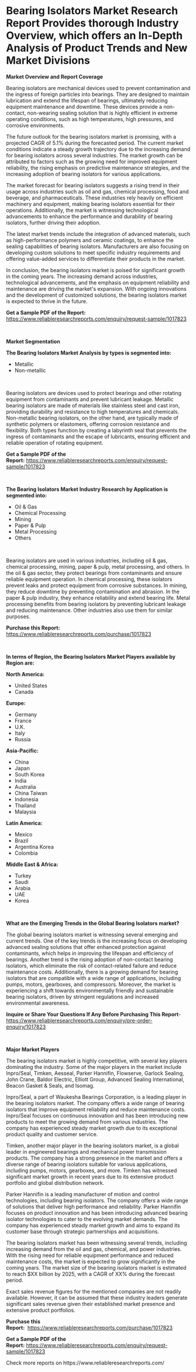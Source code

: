 <p><h1>Bearing Isolators Market Research Report Provides thorough Industry Overview, which offers an In-Depth Analysis of Product Trends and New Market Divisions</h1></p><p><strong>Market Overview and Report Coverage</strong></p>
<p><p>Bearing isolators are mechanical devices used to prevent contamination and the ingress of foreign particles into bearings. They are designed to maintain lubrication and extend the lifespan of bearings, ultimately reducing equipment maintenance and downtime. These devices provide a non-contact, non-wearing sealing solution that is highly efficient in extreme operating conditions, such as high temperatures, high pressures, and corrosive environments.</p><p>The future outlook for the bearing isolators market is promising, with a projected CAGR of 5.1% during the forecasted period. The current market conditions indicate a steady growth trajectory due to the increasing demand for bearing isolators across several industries. The market growth can be attributed to factors such as the growing need for improved equipment reliability, the rising emphasis on predictive maintenance strategies, and the increasing adoption of bearing isolators for various applications.</p><p>The market forecast for bearing isolators suggests a rising trend in their usage across industries such as oil and gas, chemical processing, food and beverage, and pharmaceuticals. These industries rely heavily on efficient machinery and equipment, making bearing isolators essential for their operations. Additionally, the market is witnessing technological advancements to enhance the performance and durability of bearing isolators, further driving their adoption.</p><p>The latest market trends include the integration of advanced materials, such as high-performance polymers and ceramic coatings, to enhance the sealing capabilities of bearing isolators. Manufacturers are also focusing on developing custom solutions to meet specific industry requirements and offering value-added services to differentiate their products in the market.</p><p>In conclusion, the bearing isolators market is poised for significant growth in the coming years. The increasing demand across industries, technological advancements, and the emphasis on equipment reliability and maintenance are driving the market's expansion. With ongoing innovations and the development of customized solutions, the bearing isolators market is expected to thrive in the future.</p></p>
<p><strong>Get a Sample PDF of the Report:</strong> <a href="https://www.reliableresearchreports.com/enquiry/request-sample/1017823">https://www.reliableresearchreports.com/enquiry/request-sample/1017823</a></p>
<p>&nbsp;</p>
<p><strong>Market Segmentation</strong></p>
<p><strong>The Bearing Isolators Market Analysis by types is segmented into:</strong></p>
<p><ul><li>Metallic</li><li>Non-metallic</li></ul></p>
<p>&nbsp;</p>
<p><p>Bearing isolators are devices used to protect bearings and other rotating equipment from contaminants and prevent lubricant leakage. Metallic bearing isolators are made of materials like stainless steel and cast iron, providing durability and resistance to high temperatures and chemicals. Non-metallic bearing isolators, on the other hand, are typically made of synthetic polymers or elastomers, offering corrosion resistance and flexibility. Both types function by creating a labyrinth seal that prevents the ingress of contaminants and the escape of lubricants, ensuring efficient and reliable operation of rotating equipment.</p></p>
<p><strong>Get a Sample PDF of the Report:</strong>&nbsp;<a href="https://www.reliableresearchreports.com/enquiry/request-sample/1017823">https://www.reliableresearchreports.com/enquiry/request-sample/1017823</a></p>
<p>&nbsp;</p>
<p><strong>The Bearing Isolators Market Industry Research by Application is segmented into:</strong></p>
<p><ul><li>Oil & Gas</li><li>Chemical Processing</li><li>Mining</li><li>Paper & Pulp</li><li>Metal Processing</li><li>Others</li></ul></p>
<p>&nbsp;</p>
<p><p>Bearing isolators are used in various industries, including oil & gas, chemical processing, mining, paper & pulp, metal processing, and others. In the oil & gas sector, they protect bearings from contaminants and ensure reliable equipment operation. In chemical processing, these isolators prevent leaks and protect equipment from corrosive substances. In mining, they reduce downtime by preventing contamination and abrasion. In the paper & pulp industry, they enhance reliability and extend bearing life. Metal processing benefits from bearing isolators by preventing lubricant leakage and reducing maintenance. Other industries also use them for similar purposes.</p></p>
<p><strong>Purchase this Report:</strong>&nbsp; <a href="https://www.reliableresearchreports.com/purchase/1017823">https://www.reliableresearchreports.com/purchase/1017823</a></p>
<p>&nbsp;</p>
<p><strong>In terms of Region, the Bearing Isolators Market Players available by Region are:</strong></p>
<p>
    <p> <strong> North America: </strong>
        <ul>
            <li>United States</li>
            <li>Canada</li>
        </ul>
        </p> 
    <p> <strong> Europe: </strong>
        <ul>
            <li>Germany</li>
            <li>France</li>
            <li>U.K.</li>
            <li>Italy</li>
            <li>Russia</li>
        </ul>
        </p> 
    <p> <strong> Asia-Pacific: </strong>
        <ul>
            <li>China</li>
            <li>Japan</li>
            <li>South Korea</li>
            <li>India</li>
            <li>Australia</li>
            <li>China Taiwan</li>
            <li>Indonesia</li>
            <li>Thailand</li>
            <li>Malaysia</li>
        </ul>
        </p> 
    <p> <strong> Latin America: </strong>
        <ul>
            <li>Mexico</li>
            <li>Brazil</li>
            <li>Argentina Korea</li>
            <li>Colombia</li>
        </ul>
        </p> 
    <p> <strong> Middle East & Africa: </strong>
        <ul>
            <li>Turkey</li>
            <li>Saudi</li>
            <li>Arabia</li>
            <li>UAE</li>
            <li>Korea</li>
        </ul>
    </p>
    </p>
<p>&nbsp;</p>
<p><strong>What are the Emerging Trends in the Global Bearing Isolators market?</strong></p>
<p><p>The global bearing isolators market is witnessing several emerging and current trends. One of the key trends is the increasing focus on developing advanced sealing solutions that offer enhanced protection against contaminants, which helps in improving the lifespan and efficiency of bearings. Another trend is the rising adoption of non-contact bearing isolators, which eliminate the risk of contact-related failure and reduce maintenance costs. Additionally, there is a growing demand for bearing isolators that are compatible with a wide range of applications, including pumps, motors, gearboxes, and compressors. Moreover, the market is experiencing a shift towards environmentally friendly and sustainable bearing isolators, driven by stringent regulations and increased environmental awareness.</p></p>
<p><strong>Inquire or Share Your Questions If Any Before Purchasing This Report</strong>- <a href="https://www.reliableresearchreports.com/enquiry/pre-order-enquiry/1017823">https://www.reliableresearchreports.com/enquiry/pre-order-enquiry/1017823</a></p>
<p>&nbsp;</p>
<p><strong>Major Market Players</strong></p>
<p><p>The bearing isolators market is highly competitive, with several key players dominating the industry. Some of the major players in the market include Inpro/Seal, Timken, Aesseal, Parker Hannifin, Flowserve, Garlock Sealing, John Crane, Baldor Electric, Elliott Group, Advanced Sealing International, Beacon Gasket & Seals, and Isomag. </p><p>Inpro/Seal, a part of Waukesha Bearings Corporation, is a leading player in the bearing isolators market. The company offers a wide range of bearing isolators that improve equipment reliability and reduce maintenance costs. Inpro/Seal focuses on continuous innovation and has been introducing new products to meet the growing demand from various industries. The company has experienced steady market growth due to its exceptional product quality and customer service.</p><p>Timken, another major player in the bearing isolators market, is a global leader in engineered bearings and mechanical power transmission products. The company has a strong presence in the market and offers a diverse range of bearing isolators suitable for various applications, including pumps, motors, gearboxes, and more. Timken has witnessed significant market growth in recent years due to its extensive product portfolio and global distribution network.</p><p>Parker Hannifin is a leading manufacturer of motion and control technologies, including bearing isolators. The company offers a wide range of solutions that deliver high performance and reliability. Parker Hannifin focuses on product innovation and has been introducing advanced bearing isolator technologies to cater to the evolving market demands. The company has experienced steady market growth and aims to expand its customer base through strategic partnerships and acquisitions.</p><p>The bearing isolators market has been witnessing several trends, including increasing demand from the oil and gas, chemical, and power industries. With the rising need for reliable equipment performance and reduced maintenance costs, the market is expected to grow significantly in the coming years. The market size of the bearing isolators market is estimated to reach $XX billion by 2025, with a CAGR of XX% during the forecast period.</p><p>Exact sales revenue figures for the mentioned companies are not readily available. However, it can be assumed that these industry leaders generate significant sales revenue given their established market presence and extensive product portfolios.</p></p>
<p><strong>Purchase this Report:</strong>&nbsp;&nbsp;<a href="https://www.reliableresearchreports.com/purchase/1017823">https://www.reliableresearchreports.com/purchase/1017823</a></p>
<p></p>
<p><strong>Get a Sample PDF of the Report:</strong>&nbsp;<a href="https://www.reliableresearchreports.com/enquiry/request-sample/1017823">https://www.reliableresearchreports.com/enquiry/request-sample/1017823</a></p>
<p>Check more reports on https://www.reliableresearchreports.com/</p>